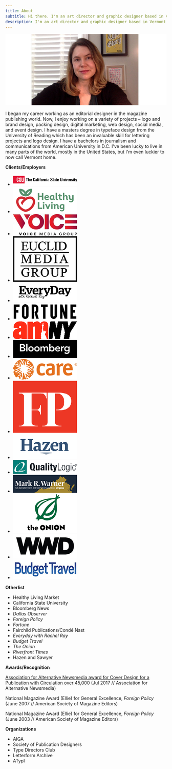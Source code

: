 ```yaml
---
title: About
subtitle: Hi there. I'm an art director and graphic designer based in Vermont.
description: I'm an art director and graphic designer based in Vermont.
---
```


![](/images/blogimages/About/schumacherheadshot.jpg)

I began my career working as an editorial designer in the magazine publishing world. Now, I enjoy working on a variety of projects – logo and brand design, packing design, digital marketing, web design, social media, and event design. I have a masters degree in typeface design from the University of Reading which has been an invaluable skill for lettering projects and logo design. I have a bachelors in journalism and communications from American University in D.C. I've been lucky to live in many parts of the world, mostly in the United States, but I'm even luckier to now call Vermont home.

__Clients/Employers__

<div class="gallery" markdown="0">
<ul class="brands">
<li class="brands__item"><img class="logoimage" src="images/logos/CSUlogo.png" /></li>
<li class="brands__item"><img class="logoimage" src="images/logos/healthyliving.png" /></li>
<li class="brands__item"><img class="logoimage" src="images/logos/Voice_Media_Group_Logo.png" /></li>
  <li class="brands__item"><img class="logoimage" src="images/logos/euclid-logo.png" /></li>
<li class="brands__item"><img class="logoimage" src="images/logos/EveryDaywithRachelRay.png" /></li>
<li class="brands__item"><img class="logoimage" src="images/logos/Fortune_logo.png" /></li>
<li class="brands__item"><img class="logoimage" src="images/logos/amNY-logo.png" /></li>
<li class="brands__item"><img class="logoimage" src="images/logos/bloomberg.png" /></li>
<li class="brands__item"><img class="logoimage" src="images/logos/carelogo.png" /></li>
<li class="brands__item"><img class="logoimage" src="images/logos/foreignpolicy.png" /></li>
<li class="brands__item"><img class="logoimage" src="images/logos/hazen.png" /></li>
<li class="brands__item"><img class="logoimage" src="images/logos/qualitylogic.png" /></li>
<li class="brands__item"><img class="logoimage" src="images/logos/senatormarkwarner.png" /></li>
<li class="brands__item"><img class="logoimage" src="images/logos/theonion.png" /></li>
<li class="brands__item"><img class="logoimage" src="images/logos/wwdlogo.png" /></li>
<li class="brands__item"><img class="logoimage" src="images/logos/BudgetTravel.png" /></li>
</ul>
</div>

__Otherlist__

+ Healthy Living Market
+ California State University 
+ Bloomberg News
+ *Dallas Observer*
+ *Foreign Policy*
+ *Fortune*
+ Fairchild Publications/Condé Nast
+ *Everyday with Rachel Ray*
+ *Budget Travel*
+ *The Onion*
+ *Riverfront Times*
+ Hazen and Sawyer

__Awards/Recognition__

[Association for Alternative Newsmedia award for Cover Design for a Publication with Circulation over 45,000](http://aan.org/aan/2017-aan-awards-winners-announced/) (Jul 2017 // Association for Alternative Newsmedia)

National Magazine Award (Ellie) for General Excellence, *Foreign Policy*
(June 2007 // American Society of Magazine Editors)

National Magazine Award (Ellie) for General Excellence, *Foreign Policy*
(June 2003 // American Society of Magazine Editors)

__Organizations__

+ AIGA
+ Society of Publication Designers
+ Type Directors Club
+ Letterform Archive
+ ATypI
